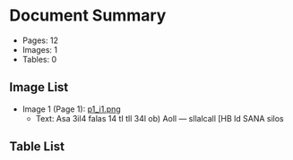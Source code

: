 # Document Summary

- Pages: 12
- Images: 1
- Tables: 0

## Image List

- Image 1 (Page 1): [p1_i1.png](pdf_images/p1_i1.png)
  - Text: Asa 3il4 falas 14 tI
tll 34l ob) Aoll — sllalcall [HB ld
SANA silos

## Table List

